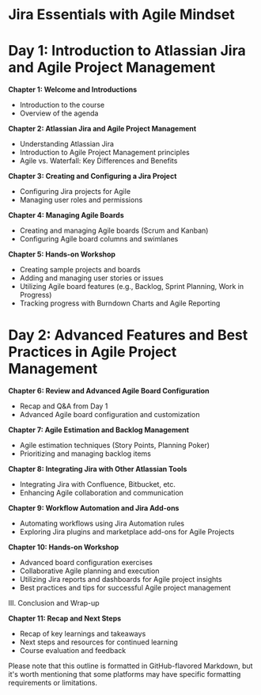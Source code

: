 # Jira Essentials with Agile Mindset

# Day 1: Introduction to Atlassian Jira and Agile Project Management

**Chapter 1: Welcome and Introductions**
- Introduction to the course
- Overview of the agenda

**Chapter 2: Atlassian Jira and Agile Project Management**
- Understanding Atlassian Jira
- Introduction to Agile Project Management principles
- Agile vs. Waterfall: Key Differences and Benefits

**Chapter 3: Creating and Configuring a Jira Project**
- Configuring Jira projects for Agile
- Managing user roles and permissions

**Chapter 4: Managing Agile Boards**
- Creating and managing Agile boards (Scrum and Kanban)
- Configuring Agile board columns and swimlanes

**Chapter 5: Hands-on Workshop**
- Creating sample projects and boards
- Adding and managing user stories or issues
- Utilizing Agile board features (e.g., Backlog, Sprint Planning, Work in Progress)
- Tracking progress with Burndown Charts and Agile Reporting

# Day 2: Advanced Features and Best Practices in Agile Project Management

**Chapter 6: Review and Advanced Agile Board Configuration**
- Recap and Q&A from Day 1
- Advanced Agile board configuration and customization

**Chapter 7: Agile Estimation and Backlog Management**
- Agile estimation techniques (Story Points, Planning Poker)
- Prioritizing and managing backlog items

**Chapter 8: Integrating Jira with Other Atlassian Tools**
- Integrating Jira with Confluence, Bitbucket, etc.
- Enhancing Agile collaboration and communication

**Chapter 9: Workflow Automation and Jira Add-ons**
- Automating workflows using Jira Automation rules
- Exploring Jira plugins and marketplace add-ons for Agile Projects

**Chapter 10: Hands-on Workshop**
- Advanced board configuration exercises
- Collaborative Agile planning and execution
- Utilizing Jira reports and dashboards for Agile project insights
- Best practices and tips for successful Agile project management

III. Conclusion and Wrap-up

**Chapter 11: Recap and Next Steps**
- Recap of key learnings and takeaways
- Next steps and resources for continued learning
- Course evaluation and feedback

Please note that this outline is formatted in GitHub-flavored Markdown, but it's worth mentioning that some platforms may have specific formatting requirements or limitations.
